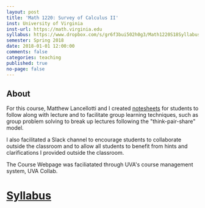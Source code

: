 ```yaml
---
layout: post
title: 'Math 1220: Survey of Calculus II'
inst: University of Virginia
inst-url: https://math.virginia.edu
syllabus: https://www.dropbox.com/s/gr6f3bui502h0g3/Math1220S18Syllabus.pdf?dl=0
semester: Spring 2018
date: 2018-01-01 12:00:00
comments: false
categories: teaching
published: true
no-page: false
---
```



About
---
For this course, Matthew Lancellotti and I created [notesheets](https://mareoraft.github.io/MATH-Calc/1220.html) for students to follow along with lecture and to facilitate group learning techniques, such as group problem solving to break up lectures following the "think-pair-share" model.

I also facilitated a Slack channel to encourage students to collaborate outside the classroom and to allow all students to benefit from hints and clarifications I provided outside the classroom. 

The Course Webpage was faciliatated through UVA's course management system, UVA Collab.

[Syllabus](https://www.dropbox.com/s/gr6f3bui502h0g3/Math1220S18Syllabus.pdf?dl=0)
===
